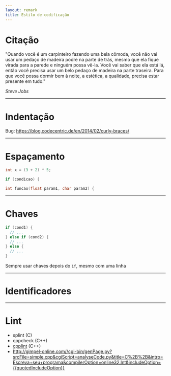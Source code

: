 ```yaml
---
layout: remark
title: Estilo de codificação
---
```


<div>

# Citação

"Quando você é um carpinteiro fazendo uma bela cômoda, você não vai usar um pedaço de madeira podre na parte de trás, mesmo que ela fique virada para a parede e ninguém possa vê-la. Você vai saber que ela está lá, então você precisa usar um belo pedaço de madeira na parte traseira. Para que você possa dormir bem à noite, a estética, a qualidade, precisa estar presente em tudo."

*Steve Jobs*

---

# Indentação

Bug: <https://blog.codecentric.de/en/2014/02/curly-braces/>

---

# Espaçamento

```c++
int x = (3 + 2) * 5;
```

```c++
if (condicao) {
```

```c++
int funcao(float param1, char param2) {
```

---

# Chaves

```c++
if (cond1) {
  // ...
} else if (cond2) {
  // ...
} else {
  // ...
}
```

Sempre usar chaves depois do `if`, mesmo com uma linha

---

# Identificadores

---

# Lint

- splint (C)
- cppcheck (C++)
- [cpplint](https://github.com/google/styleguide/tree/gh-pages/cpplint) (C++)
- <http://gimpel-online.com//cgi-bin/genPage.py?srcFile=simple.cpp&cgiScript=analyseCode.py&title=C%2B%2B&intro=Escreva+seu+programa&compilerOption=online32.lnt&includeOption={{quotedIncludeOption}}>

</div>